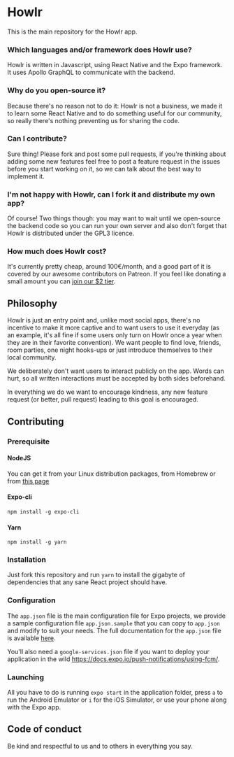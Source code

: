# Howlr

This is the main repository for the Howlr app.

### Which languages and/or framework does Howlr use?

Howlr is written in Javascript, using React Native and the Expo framework. It uses Apollo GraphQL to communicate with the backend.

### Why do you open-source it?

Because there's no reason not to do it: Howlr is not a business, we made it to learn some React Native and to do something useful for our community, so really there's nothing preventing us for sharing the code.

### Can I contribute?

Sure thing! Please fork and post some pull requests, if you're thinking about adding some new features feel free to post a feature request in the issues before you start working on it, so we can talk about the best way to implement it.

### I'm not happy with Howlr, can I fork it and distribute my own app?

Of course! Two things though: you may want to wait until we open-source the backend code so you can run your own server and also don't forget that Howlr is distributed under the GPL3 licence.

### How much does Howlr cost?

It's currently pretty cheap, around 100€/month, and a good part of it is covered by our awesome contributors on Patreon. If you feel like donating a small amount you can [join our $2 tier](https://www.patreon.com/HowlrApp).

## Philosophy

Howlr is just an entry point and, unlike most social apps, there's no incentive to make it more captive and to want users to use it everyday (as an example, it's all fine if some users only turn on Howlr once a year when they are in their favorite convention). We want people to find love, friends, room parties, one night hooks-ups or just introduce themselves to their local community.

We deliberately don't want users to interact publicly on the app. Words can hurt, so all written interactions must be accepted by both sides beforehand.

In everything we do we want to encourage kindness, any new feature request (or better, pull request) leading to this goal is encouraged.

## Contributing

### Prerequisite

#### NodeJS

You can get it from your Linux distribution packages, from Homebrew or from [this page](https://nodejs.org/en/download/package-manager/#debian-and-ubuntu-based-linux-distributions-enterprise-linux-fedora-and-snap-packages)

#### Expo-cli

```
npm install -g expo-cli
```

#### Yarn

```
npm install -g yarn
```

### Installation

Just fork this repository and run `yarn` to install the gigabyte of dependencies that any sane React project should have.

### Configuration

The `app.json` file is the main configuration file for Expo projects, we provide a sample configuration file `app.json.sample` that you can copy to `app.json` and modify to suit your needs. The full documentation for the `app.json` file is available [here](https://docs.expo.io/versions/latest/config/app/).

You'll also need a `google-services.json` file if you want to deploy your application in the wild https://docs.expo.io/push-notifications/using-fcm/.

### Launching

All you have to do is running `expo start` in the application folder, press `a` to run the Android Emulator or `i` for the iOS Simulator, or use your phone along with the Expo app.


## Code of conduct

Be kind and respectful to us and to others in everything you say.
